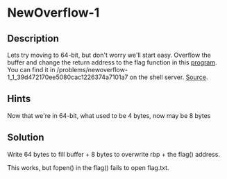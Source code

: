 # NewOverflow-1

## Description
Lets try moving to 64-bit, but don't worry we'll start easy. Overflow the buffer and change the return address to the flag function in this [program](https://2019shell1.picoctf.com/static/787377de1afc245da664a898cd3d0780/vuln). You can find it in /problems/newoverflow-1_1_39d472170ee5080cac1226374a7101a7 on the shell server. [Source](https://2019shell1.picoctf.com/static/787377de1afc245da664a898cd3d0780/vuln.c).

## Hints
Now that we're in 64-bit, what used to be 4 bytes, now may be 8 bytes

## Solution
Write 64 bytes to fill buffer + 8 bytes to overwrite rbp + the flag() address.

This works, but fopen() in the flag() fails to open flag.txt.
